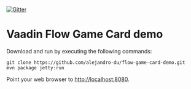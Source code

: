 [![Gitter](https://badges.gitter.im/Join%20Chat.svg)](https://gitter.im/vaadin-flow/Lobby#?utm_source=badge&utm_medium=badge&utm_campaign=pr-badge)

# Vaadin Flow Game Card demo

Download and run by executing the following commands:

```
git clone https://github.com/alejandro-du/flow-game-card-demo.git
mvn package jetty:run
```

Point your web browser to [http://localhost:8080](http://localhost:8080).
